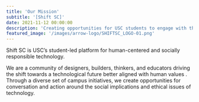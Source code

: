 ```yaml
---
title: 'Our Mission'
subtitle: '[Shift SC]'
date: 2021-11-12 00:00:00
description: 'Creating opportunities for USC students to engage with the ethical issues and societal implications of tech.'
featured_image: '/images/arrow-logo/SHIFTSC_LOGO-01.png'
---
```

Shift SC is USC’s student-led platform for human-centered and socially responsible technology. 

We are a community of designers, builders, thinkers, and educators driving the shift towards a technological future better aligned with human values . Through a diverse set of campus initiatives, we create opportunities for conversation and action around the social implications and ethical issues of technology.